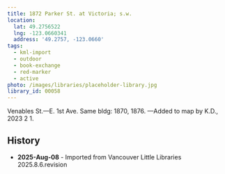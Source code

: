 ```yaml
---
title: 1872 Parker St. at Victoria; s.w.
location:
  lat: 49.2756522
  lng: -123.0660341
  address: '49.2757, -123.0660'
tags:
  - kml-import
  - outdoor
  - book-exchange
  - red-marker
  - active
photo: /images/libraries/placeholder-library.jpg
library_id: 00058
---
```

Venables St.—E. 1st Ave.
Same bldg: 1870, 1876.
—Added to map by K.D., 2023 2 1.

## History
- **2025-Aug-08** - Imported from Vancouver Little Libraries 2025.8.6.revision
